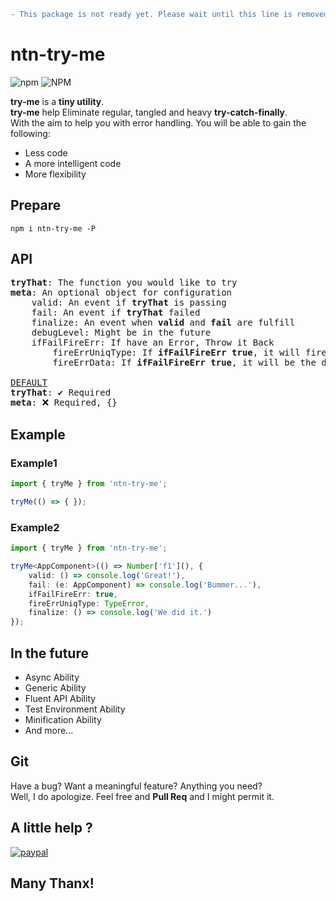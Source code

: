 ```diff
- This package is not ready yet. Please wait until this line is removed.
```

# ntn-try-me
![npm](https://img.shields.io/npm/v/ntn-try-me?color=blue&style=flat-square) ![NPM](https://img.shields.io/npm/l/ntn-try-me?color=blue&style=flat-square)

<b>try-me</b> is a __tiny utility__.  
<b>try-me</b> help Eliminate regular, tangled and heavy __try-catch-finally__.  
With the aim to help you with error handling.
You will be able to gain the following:
* Less code
* A more intelligent code
* More flexibility

## Prepare
`npm i ntn-try-me -P`

## API

<pre>
<b>tryThat</b>: The function you would like to try
<b>meta</b>: An optional object for configuration
    valid: An event if <b>tryThat</b> is passing
    fail: An event if <b>tryThat</b> failed
    finalize: An event when <b>valid</b> and <b>fail</b> are fulfill
    debugLevel: Might be in the future
    ifFailFireErr: If have an Error, Throw it Back
        fireErrUniqType: If <b>ifFailFireErr</b> <b>true</b>, it will fire only if the Error Type Equal <b>fireErrUniqType</b>
        fireErrData: If <b>ifFailFireErr</b> <b>true</b>, it will be the data Thrown Back

<u>DEFAULT</u>
<b>tryThat</b>: ✔️ Required
<b>meta</b>: ❌ Required, {}
</pre>

## Example

### Example1

```Typescript
import { tryMe } from 'ntn-try-me';

tryMe(() => { });
```
### Example2

```Typescript
import { tryMe } from 'ntn-try-me';

tryMe<AppComponent>(() => Number['f1'](), {
    valid: () => console.log('Great!'),
    fail: (e: AppComponent) => console.log('Bummer...'),
    ifFailFireErr: true,
    fireErrUniqType: TypeError,
    finalize: () => console.log('We did it.')
});
```

## In the future
* Async Ability
* Generic Ability
* Fluent API Ability
* Test Environment Ability
* Minification Ability
* And more...

## Git
Have a bug? Want a meaningful feature? Anything you need?  
Well, I do apologize. Feel free and __Pull Req__ and I might permit it.

## A little help ?  
[![paypal](https://www.paypalobjects.com/en_US/i/btn/btn_donate_SM.gif)](https://paypal.me/netanel0058)

## Many Thanx!
